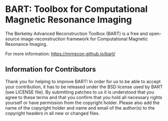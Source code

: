 

BART: Toolbox for Computational Magnetic Resonance Imaging
==========================================================

The Berkeley Advanced Reconstruction Toolbox (BART) is a free and
open-source image-reconstruction framework for Computational 
Magnetic Resonance Imaging.

For more information: https://mrirecon.github.io/bart/


Information for Contributors
----------------------------

Thank you for helping to improve BART! In order for us to be able
to accept your contribution, it has to be released under the BSD
license used by BART (see LICENSE file). By submitting patches to
us it is understood that you agree to these terms and that you
confirm that you hold all necessary rights yourself or have
permission from the copyright holder. Please also add the name of
the copyright holder and name and email of the author(s) to the
copyright headers in all new or changed files.
